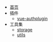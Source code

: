 - [首页](/)
- 插件
  - [vue-authplugin](/packages/vue-authplugin)
- 工具集
  - [storage](/packages/storage)
  - [utils](/packages/utils)
